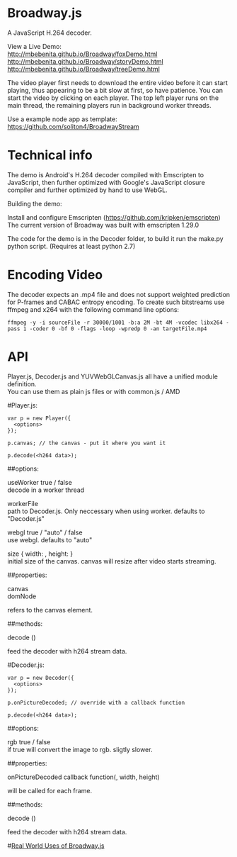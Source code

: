 Broadway.js
===========
A JavaScript H.264 decoder.


View a Live Demo:  
http://mbebenita.github.io/Broadway/foxDemo.html  
http://mbebenita.github.io/Broadway/storyDemo.html  
http://mbebenita.github.io/Broadway/treeDemo.html  

The video player first needs to download the entire video before it can start playing, thus appearing to be a bit slow at first, so have patience. You can start the video by clicking on each player. The top left player runs on the main thread, the remaining players run in background worker threads.

Use a example node app as template:  
https://github.com/soliton4/BroadwayStream  

Technical info
==============

The demo is Android's H.264 decoder compiled with Emscripten to JavaScript, then further optimized with
Google's JavaScript closure compiler and further optimized by hand to use WebGL.

Building the demo:

Install and configure Emscripten (https://github.com/kripken/emscripten)  
The current version of Broadway was built with emscripten 1.29.0  

The code for the demo is in the Decoder folder, to build it run the make.py python script. (Requires at least python 2.7)

Encoding Video
==============

The decoder expects an .mp4 file and does not support weighted prediction for P-frames and CABAC entropy encoding. To create such bitstreams use ffmpeg and x264 with the following command line options:

```
ffmpeg -y -i sourceFile -r 30000/1001 -b:a 2M -bt 4M -vcodec libx264 -pass 1 -coder 0 -bf 0 -flags -loop -wpredp 0 -an targetFile.mp4
```

API
===

Player.js, Decoder.js and YUVWebGLCanvas.js all have a unified module definition.  
You can use them as plain js files or with common.js / AMD  

#Player.js:  

```
var p = new Player({
  <options>
});

p.canvas; // the canvas - put it where you want it

p.decode(<h264 data>);
```

##options:  

useWorker true / false  
decode in a worker thread  

workerFile <string>  
path to Decoder.js. Only neccessary when using worker. defaults to "Decoder.js"  

webgl true / "auto" / false  
use webgl. defaults to "auto"  

size { width: <num>, height: <num> }  
initial size of the canvas. canvas will resize after video starts streaming.  

##properties:  

canvas  
domNode  

refers to the canvas element.  

##methods:  

decode (<bin>)

feed the decoder with h264 stream data.  


#Decoder.js:  

```
var p = new Decoder({
  <options>
});

p.onPictureDecoded; // override with a callback function

p.decode(<h264 data>);
```

##options:  

rgb true / false  
if true will convert the image to rgb. sligtly slower.  

##properties:  

onPictureDecoded  callback function(<bin>, width, height)

will be called for each frame.

##methods:  

decode (<bin>)

feed the decoder with h264 stream data.  


#[Real World Uses of Broadway.js](https://github.com/mbebenita/Broadway/wiki/Real-World-Uses)
